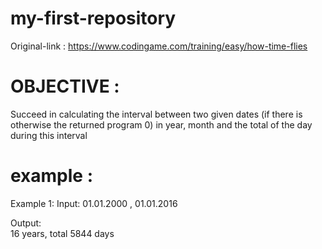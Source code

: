 # my-first-repository
Original-link : https://www.codingame.com/training/easy/how-time-flies

# OBJECTIVE : 
Succeed in calculating the interval between two given dates (if there is otherwise the returned program 0) in year, month and the total of the day during this interval

# example : 
Example 1: 
Input:
01.01.2000 , 
01.01.2016

Output:  
16 years, total 5844 days

